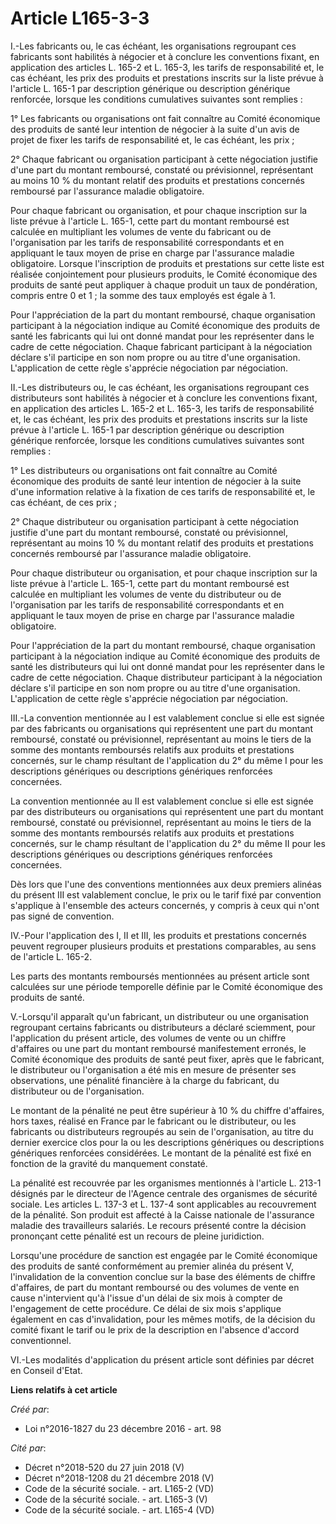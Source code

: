 # Article L165-3-3

I.-Les fabricants ou, le cas échéant, les organisations regroupant ces fabricants sont habilités à négocier et à conclure les
conventions fixant, en application des articles L. 165-2 et L. 165-3, les tarifs de responsabilité et, le cas échéant, les
prix des produits et prestations inscrits sur la liste prévue à l'article L. 165-1 par description générique ou description
générique renforcée, lorsque les conditions cumulatives suivantes sont remplies : 

1° Les fabricants ou organisations ont fait connaître au Comité économique des produits de santé leur intention de négocier à
la suite d'un avis de projet de fixer les tarifs de responsabilité et, le cas échéant, les prix ; 

2° Chaque fabricant ou organisation participant à cette négociation justifie d'une part du montant remboursé, constaté ou
prévisionnel, représentant au moins 10 % du montant relatif des produits et prestations concernés remboursé par l'assurance
maladie obligatoire. 

Pour chaque fabricant ou organisation, et pour chaque inscription sur la liste prévue à l'article L. 165-1, cette part du
montant remboursé est calculée en multipliant les volumes de vente du fabricant ou de l'organisation par les tarifs de
responsabilité correspondants et en appliquant le taux moyen de prise en charge par l'assurance maladie obligatoire. Lorsque
l'inscription de produits et prestations sur cette liste est réalisée conjointement pour plusieurs produits, le Comité
économique des produits de santé peut appliquer à chaque produit un taux de pondération, compris entre 0 et 1 ; la somme des
taux employés est égale à 1. 

Pour l'appréciation de la part du montant remboursé, chaque organisation participant à la négociation indique au Comité
économique des produits de santé les fabricants qui lui ont donné mandat pour les représenter dans le cadre de cette
négociation. Chaque fabricant participant à la négociation déclare s'il participe en son nom propre ou au titre d'une
organisation. L'application de cette règle s'apprécie négociation par négociation. 

II.-Les distributeurs ou, le cas échéant, les organisations regroupant ces distributeurs sont habilités à négocier et à
conclure les conventions fixant, en application des articles L. 165-2 et L. 165-3, les tarifs de responsabilité et, le cas
échéant, les prix des produits et prestations inscrits sur la liste prévue à l'article L. 165-1 par description générique ou
description générique renforcée, lorsque les conditions cumulatives suivantes sont remplies : 

1° Les distributeurs ou organisations ont fait connaître au Comité économique des produits de santé leur intention de
négocier à la suite d'une information relative à la fixation de ces tarifs de responsabilité et, le cas échéant, de ces
prix ; 

2° Chaque distributeur ou organisation participant à cette négociation justifie d'une part du montant remboursé, constaté ou
prévisionnel, représentant au moins 10 % du montant relatif des produits et prestations concernés remboursé par l'assurance
maladie obligatoire. 

Pour chaque distributeur ou organisation, et pour chaque inscription sur la liste prévue à l'article L. 165-1, cette part du
montant remboursé est calculée en multipliant les volumes de vente du distributeur ou de l'organisation par les tarifs de
responsabilité correspondants et en appliquant le taux moyen de prise en charge par l'assurance maladie obligatoire. 

Pour l'appréciation de la part du montant remboursé, chaque organisation participant à la négociation indique au Comité
économique des produits de santé les distributeurs qui lui ont donné mandat pour les représenter dans le cadre de cette
négociation. Chaque distributeur participant à la négociation déclare s'il participe en son nom propre ou au titre d'une
organisation. L'application de cette règle s'apprécie négociation par négociation. 

III.-La convention mentionnée au I est valablement conclue si elle est signée par des fabricants ou organisations qui
représentent une part du montant remboursé, constaté ou prévisionnel, représentant au moins le tiers de la somme des montants
remboursés relatifs aux produits et prestations concernés, sur le champ résultant de l'application du 2° du même I pour les
descriptions génériques ou descriptions génériques renforcées concernées. 

La convention mentionnée au II est valablement conclue si elle est signée par des distributeurs ou organisations qui
représentent une part du montant remboursé, constaté ou prévisionnel, représentant au moins le tiers de la somme des montants
remboursés relatifs aux produits et prestations concernés, sur le champ résultant de l'application du 2° du même II pour les
descriptions génériques ou descriptions génériques renforcées concernées. 

Dès lors que l'une des conventions mentionnées aux deux premiers alinéas du présent III est valablement conclue, le prix ou
le tarif fixé par convention s'applique à l'ensemble des acteurs concernés, y compris à ceux qui n'ont pas signé de
convention. 

IV.-Pour l'application des I, II et III, les produits et prestations concernés peuvent regrouper plusieurs produits et
prestations comparables, au sens de l'article L. 165-2. 

Les parts des montants remboursés mentionnées au présent article sont calculées sur une période temporelle définie par le
Comité économique des produits de santé. 

V.-Lorsqu'il apparaît qu'un fabricant, un distributeur ou une organisation regroupant certains fabricants ou distributeurs a
déclaré sciemment, pour l'application du présent article, des volumes de vente ou un chiffre d'affaires ou une part du
montant remboursé manifestement erronés, le Comité économique des produits de santé peut fixer, après que le fabricant, le
distributeur ou l'organisation a été mis en mesure de présenter ses observations, une pénalité financière à la charge du
fabricant, du distributeur ou de l'organisation. 

Le montant de la pénalité ne peut être supérieur à 10 % du chiffre d'affaires, hors taxes, réalisé en France par le fabricant
ou le distributeur, ou les fabricants ou distributeurs regroupés au sein de l'organisation, au titre du dernier exercice clos
pour la ou les descriptions génériques ou descriptions génériques renforcées considérées. Le montant de la pénalité est fixé
en fonction de la gravité du manquement constaté. 

La pénalité est recouvrée par les organismes mentionnés à l'article L. 213-1 désignés par le directeur de l'Agence centrale
des organismes de sécurité sociale. Les articles L. 137-3 et L. 137-4 sont applicables au recouvrement de la pénalité. Son
produit est affecté à la Caisse nationale de l'assurance maladie des travailleurs salariés. Le recours présenté contre la
décision prononçant cette pénalité est un recours de pleine juridiction. 

Lorsqu'une procédure de sanction est engagée par le Comité économique des produits de santé conformément au premier alinéa du
présent V, l'invalidation de la convention conclue sur la base des éléments de chiffre d'affaires, de part du montant
remboursé ou des volumes de vente en cause n'intervient qu'à l'issue d'un délai de six mois à compter de l'engagement de
cette procédure. Ce délai de six mois s'applique également en cas d'invalidation, pour les mêmes motifs, de la décision du
comité fixant le tarif ou le prix de la description en l'absence d'accord conventionnel. 

VI.-Les modalités d'application du présent article sont définies par décret en Conseil d'Etat.

**Liens relatifs à cet article**

_Créé par_:

  - Loi n°2016-1827 du 23 décembre 2016 - art. 98

_Cité par_:

  - Décret n°2018-520 du 27 juin 2018 (V)
  - Décret n°2018-1208 du 21 décembre 2018 (V)
  - Code de la sécurité sociale. - art. L165-2 (VD)
  - Code de la sécurité sociale. - art. L165-3 (V)
  - Code de la sécurité sociale. - art. L165-4 (VD)
